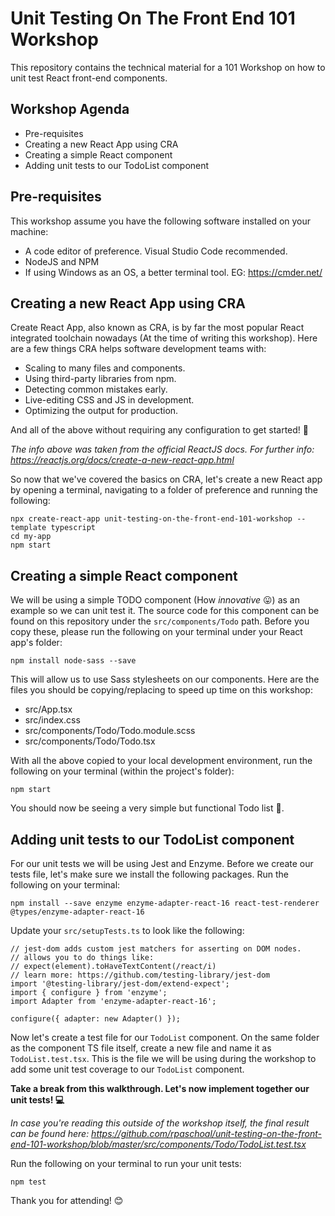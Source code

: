 # Unit Testing On The Front End 101 Workshop
This repository contains the technical material for a 101 Workshop on how to unit test React front-end components.

## Workshop Agenda

* Pre-requisites
* Creating a new React App using CRA
* Creating a simple React component
* Adding unit tests to our TodoList component

## Pre-requisites

This workshop assume you have the following software installed on your machine:

* A code editor of preference. Visual Studio Code recommended.
* NodeJS and NPM
* If using Windows as an OS, a better terminal tool. EG: https://cmder.net/

## Creating a new React App using CRA

Create React App, also known as CRA, is by far the most popular React integrated toolchain nowadays (At the time of writing this workshop). Here are a few things CRA helps software development teams with:

* Scaling to many files and components.
* Using third-party libraries from npm.
* Detecting common mistakes early.
* Live-editing CSS and JS in development.
* Optimizing the output for production.

And all of the above without requiring any configuration to get started! 🚀

_The info above was taken from the official ReactJS docs. For further info: https://reactjs.org/docs/create-a-new-react-app.html_

So now that we've covered the basics on CRA, let's create a new React app by opening a terminal, navigating to a folder of preference and running the following:

```
npx create-react-app unit-testing-on-the-front-end-101-workshop --template typescript
cd my-app
npm start
```

## Creating a simple React component

We will be using a simple TODO component (How _innovative_ 😛) as an example so we can unit test it. The source code for this component can be found on this repository under the `src/components/Todo` path. Before you copy these, please run the following on your terminal under your React app's folder:

```
npm install node-sass --save
```

This will allow us to use Sass stylesheets on our components. Here are the files you should be copying/replacing to speed up time on this workshop:

* src/App.tsx
* src/index.css
* src/components/Todo/Todo.module.scss
* src/components/Todo/Todo.tsx

With all the above copied to your local development environment, run the following on your terminal (within the project's folder):

```
npm start
```

You should now be seeing a very simple but functional Todo list 🎉.

## Adding unit tests to our TodoList component

For our unit tests we will be using Jest and Enzyme. Before we create our tests file, let's make sure we install the following packages. Run the following on your terminal:

```
npm install --save enzyme enzyme-adapter-react-16 react-test-renderer @types/enzyme-adapter-react-16
```

Update your `src/setupTests.ts` to look like the following:

```
// jest-dom adds custom jest matchers for asserting on DOM nodes.
// allows you to do things like:
// expect(element).toHaveTextContent(/react/i)
// learn more: https://github.com/testing-library/jest-dom
import '@testing-library/jest-dom/extend-expect';
import { configure } from 'enzyme';
import Adapter from 'enzyme-adapter-react-16';

configure({ adapter: new Adapter() });
```

Now let's create a test file for our `TodoList` component. On the same folder as the component TS file itself, create a new file and name it as `TodoList.test.tsx`. This is the file we will be using during the workshop to add some unit test coverage to our `TodoList` component.

**Take a break from this walkthrough. Let's now implement together our unit tests! 💻**

_In case you're reading this outside of the workshop itself, the final result can be found here: https://github.com/rpaschoal/unit-testing-on-the-front-end-101-workshop/blob/master/src/components/Todo/TodoList.test.tsx_

Run the following on your terminal to run your unit tests:

```
npm test
```

Thank you for attending! 😊
